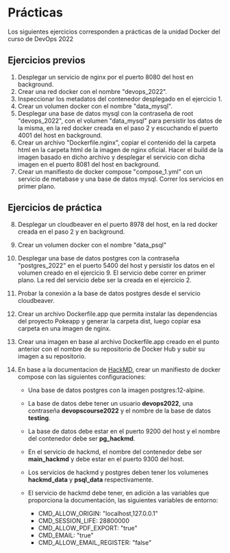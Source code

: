 # Prácticas

Los siguientes ejercicios corresponden a prácticas de la unidad Docker del curso de DevOps 2022

## Ejercicios previos

1. Desplegar un servicio de nginx por el puerto 8080 del host en background.
2. Crear una red docker con el nombre "devops_2022".
3. Inspeccionar los metadatos del contenedor desplegado en el ejercicio 1.
4. Crear un volumen docker con el nombre "data_mysql".
5. Desplegar una base de datos mysql con la contraseña de root "devops_2022", con el volumen "data_mysql" para persistir los datos de la misma,
    en la red docker creada en el paso 2 y escuchando el puerto 4001 del host en background.
6. Crear un archivo "Dockerfile.nginx", copiar el contenido del la carpeta html en la carpeta html de la imagen de nginx oficial. Hacer el build
    de la imagen basado en dicho archivo y desplegar el servicio con dicha imagen en el puerto 8081 del host en background.
7. Crear un manifiesto de docker compose "compose_1.yml" con un servicio de metabase y una base de datos mysql. Correr los servicios en primer plano.

## Ejercicios de práctica

8. Desplegar un cloudbeaver en el puerto 8978 del host, en la red docker creada en el paso 2 y en background.
9. Crear un volumen docker con el nombre "data_psql"
10. Desplegar una base de datos postgres con la contraseña "postgres_2022" en el puerto 5400 del host y persistir los datos en el volumen creado
en el ejercicio 9. El servicio debe correr en primer plano. La red del servicio debe ser la creada en el ejercicio 2.
11. Probar la conexión a la base de datos postgres desde el servicio cloudbeaver.
12. Crear un archivo Dockerfile.app que permita instalar las dependencias del proyecto Pokeapp y generar la carpeta dist, luego copiar esa carpeta en una imagen de nginx.
13. Crear una imagen en base al archivo Dockerfile.app creado en el punto anterior con el nombre de su repositorio de Docker Hub y subir su imagen a su repositorio.
14. En base a la documentacion de [HackMD](https://hackmd.io/c/codimd-documentation/%2Fs%2Fcodimd-docker-deployment), crear un manifiesto de 
docker compose con las siguientes configuraciones:

    - Una base de datos postgres con la imagen postgres:12-alpine.
    - La base de datos debe tener un usuario __devops2022__, una contraseña __devopscourse2022__ y el nombre de la base de datos __testing__.
    - La base de datos debe estar en el puerto 9200 del host y el nombre del contenedor debe ser __pg_hackmd__.
    - En el servicio de hackmd, el nombre del contenedor debe ser __main_hackmd__ y debe estar en el puerto 9300 del host.
    - Los servicios de hackmd y postgres deben tener los volumenes __hackmd_data__ y __psql_data__ respectivamente.
    - El servicio de hackmd debe tener, en adición a las variables que proporciona la documentación, las siguientes variables de entorno:

        - CMD_ALLOW_ORIGIN: "localhost,127.0.0.1"
        - CMD_SESSION_LIFE: 28800000
        - CMD_ALLOW_PDF_EXPORT: "true"
        - CMD_EMAIL: "true"
        - CMD_ALLOW_EMAIL_REGISTER: "false"